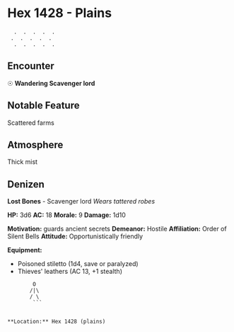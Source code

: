 # Hex 1428 - Plains
```
  .  .  .  .  .
 .  .  .  .  .
  .  .  .  .  .
```

## Encounter

☉ **Wandering Scavenger lord**

## Notable Feature

Scattered farms

## Atmosphere

Thick mist

## Denizen

**Lost Bones** - Scavenger lord
*Wears tattered robes*

**HP:** 3d6 **AC:** 18 **Morale:** 9
**Damage:** 1d10

**Motivation:** guards ancient secrets
**Demeanor:** Hostile
**Affiliation:** Order of Silent Bells
**Attitude:** Opportunistically friendly

**Equipment:**
- Poisoned stiletto (1d4, save or paralyzed)
- Thieves' leathers (AC 13, +1 stealth)


```
        O
       /|\
       / \
        ```


**Location:** Hex 1428 (plains)
